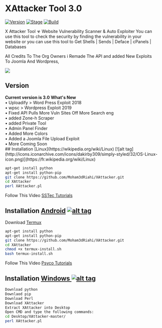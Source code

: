 <h1>XAttacker Tool 3.0</h1>
<p><a href="https://github.com/Moham3dRiahi/XAttacker"><img src="https://img.shields.io/badge/XAttacker-3.0-brightgreen.svg" alt="Version" data-canonical-src="https://img.shields.io/badge/XAttacker-3.0-brightgreen.svg?maxAge=259200" style="max-width:100%;"></a>
<a href="https://github.com/Moham3dRiahi/XAttacker"><img src="https://img.shields.io/badge/Release-Stable-orange.svg" alt="Stage" data-canonical-src="https://img.shields.io/badge/Release-Stable-orange.svg" style="max-width:100%;"></a>
<a href="https://github.com/Moham3dRiahi/XAttacker"><img src="https://img.shields.io/badge/Supported%20OS-Linux%2FWindows-brightgreengreen.svg" alt="Build" data-canonical-src="https://img.shields.io/badge/Supported%20OS-Linux%2FWindows-brightgreengreen.svg" style="max-width:100%;"></a></p>
X Attacker Tool ☣ Website Vulnerability Scanner & Auto Exploiter
You can use this tool to check the security by finding the vulnerability in your website or you can use this tool to Get Shells | Sends | Deface | cPanels | Databases

All Credits To The Org Owners i Remade The API and added New Exploits To Joomla And Wordpress,

<img src="https://imgur.com/Z2chTFn.jpg" data-canonical-src="https://imgur.com/Z2chTFn.jpg" style="max-width:100%;">


<h2>Version</h2>
<strong>Current version is 3.0</strong>
<strong>What's New </strong>
<br>• Uploadify > Word Press Exploit 2018
<br>• wpsc > Wordpress Exploit 2019 
<br>• Fixed API Pulls More Vuln Sites Off More Search eng
<br>• added Zone-h Scraper
<br>• added Private Tool
<br>• Admin Panel Finder
<br>• Added More Colors
<br>• Added a Joomla File Upload Exploit
<br>• More Coming Soon </br>
## Installation [Linux](https://wikipedia.org/wiki/Linux) [![alt tag](http://icons.iconarchive.com/icons/dakirby309/simply-styled/32/OS-Linux-icon.png)](https://fr.wikipedia.org/wiki/Linux)

```bash
apt-get install python
apt-get install python-pip
git clone https://github.com/Moham3dRiahi/XAttacker.git
cd XAttacker
perl XAttacker.pl
```

Follow This Video [SSTec Tutorials](https://www.youtube.com/watch?v=ckHIm4-_Zbs)

## Installation [Android](https://wikipedia.org/wiki/Android) [![alt tag](https://cdn1.iconfinder.com/data/icons/logotypes/32/android-32.png)](https://fr.wikipedia.org/wiki/Android)

Download [Termux](https://play.google.com/store/apps/details?id=com.termux)

```bash
apt-get install python
apt-get install python-pip
git clone https://github.com/Moham3dRiahi/XAttacker.git
cd XAttacker
chmod +x termux-install.sh
bash termux-install.sh
```

Follow This Video [Psyco Tutorials](https://www.youtube.com/watch?v=3QezrdBW1D8)

## Installation [Windows ](https://wikipedia.org/wiki/Microsoft_Windows)[![alt tag](http://icons.iconarchive.com/icons/tatice/cristal-intense/32/Windows-icon.png)](https://fr.wikipedia.org/wiki/Microsoft_Windows)
```bash
Download python
Downlaod pip
Download Perl
Download XAttacker
Extract XAttacker into Desktop
Open CMD and type the following commands:
cd Desktop/XAttacker-master/
perl XAttacker.pl
```
